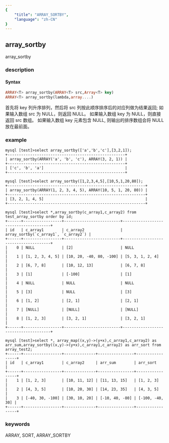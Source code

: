 ```yaml
---
{
    "title": "ARRAY_SORTBY",
    "language": "zh-CN"
}
---
```


<!-- 
Licensed to the Apache Software Foundation (ASF) under one
or more contributor license agreements.  See the NOTICE file
distributed with this work for additional information
regarding copyright ownership.  The ASF licenses this file
to you under the Apache License, Version 2.0 (the
"License"); you may not use this file except in compliance
with the License.  You may obtain a copy of the License at
  http://www.apache.org/licenses/LICENSE-2.0
Unless required by applicable law or agreed to in writing,
software distributed under the License is distributed on an
"AS IS" BASIS, WITHOUT WARRANTIES OR CONDITIONS OF ANY
KIND, either express or implied.  See the License for the
specific language governing permissions and limitations
under the License.
-->

## array_sortby

array_sortby

### description

#### Syntax

```sql
ARRAY<T> array_sortby(ARRAY<T> src,Array<T> key)
ARRAY<T> array_sortby(lambda,array....)
```

首先将 key 列升序排列，然后将 src 列按此顺序排序后的对应列做为结果返回;
如果输入数组 src 为 NULL，则返回 NULL。
如果输入数组 key 为 NULL，则直接返回 src 数组。
如果输入数组 key 元素包含 NULL, 则输出的排序数组会将 NULL 放在最前面。

### example

```
mysql [test]>select array_sortby(['a','b','c'],[3,2,1]);
+----------------------------------------------------+
| array_sortby(ARRAY('a', 'b', 'c'), ARRAY(3, 2, 1)) |
+----------------------------------------------------+
| ['c', 'b', 'a']                                    |
+----------------------------------------------------+

mysql [test]>select array_sortby([1,2,3,4,5],[10,5,1,20,80]);
+-------------------------------------------------------------+
| array_sortby(ARRAY(1, 2, 3, 4, 5), ARRAY(10, 5, 1, 20, 80)) |
+-------------------------------------------------------------+
| [3, 2, 1, 4, 5]                                             |
+-------------------------------------------------------------+

mysql [test]>select *,array_sortby(c_array1,c_array2) from test_array_sortby order by id;
+------+-----------------+-------------------------+--------------------------------------+
| id   | c_array1        | c_array2                | array_sortby(`c_array1`, `c_array2`) |
+------+-----------------+-------------------------+--------------------------------------+
|    0 | NULL            | [2]                     | NULL                                 |
|    1 | [1, 2, 3, 4, 5] | [10, 20, -40, 80, -100] | [5, 3, 1, 2, 4]                      |
|    2 | [6, 7, 8]       | [10, 12, 13]            | [6, 7, 8]                            |
|    3 | [1]             | [-100]                  | [1]                                  |
|    4 | NULL            | NULL                    | NULL                                 |
|    5 | [3]             | NULL                    | [3]                                  |
|    6 | [1, 2]          | [2, 1]                  | [2, 1]                               |
|    7 | [NULL]          | [NULL]                  | [NULL]                               |
|    8 | [1, 2, 3]       | [3, 2, 1]               | [3, 2, 1]                            |
+------+-----------------+-------------------------+--------------------------------------+

mysql [test]>select *, array_map((x,y)->(y+x),c_array1,c_array2) as arr_sum,array_sortby((x,y)->(y+x),c_array1,c_array2) as arr_sort from array_test2;
+------+-----------------+--------------+----------------+-----------------+
| id   | c_array1        | c_array2     | arr_sum        | arr_sort        |
+------+-----------------+--------------+----------------+-----------------+
|    1 | [1, 2, 3]       | [10, 11, 12] | [11, 13, 15]   | [1, 2, 3]       |
|    2 | [4, 3, 5]       | [10, 20, 30] | [14, 23, 35]   | [4, 3, 5]       |
|    3 | [-40, 30, -100] | [30, 10, 20] | [-10, 40, -80] | [-100, -40, 30] |
+------+-----------------+--------------+----------------+-----------------+
```

### keywords

ARRAY, SORT, ARRAY_SORTBY
